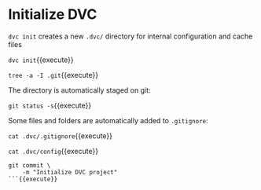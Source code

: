 # Initialize DVC

`dvc init` creates a new `.dvc/` directory for internal configuration and cache
files

`dvc init`{{execute}}

`tree -a -I .git`{{execute}}

The directory is automatically staged on git:

`git status -s`{{execute}}

Some files and folders are automatically added to `.gitignore`:

`cat .dvc/.gitignore`{{execute}}

`cat .dvc/config`{{execute}}

```
git commit \
    -m "Initialize DVC project"
```{{execute}}
